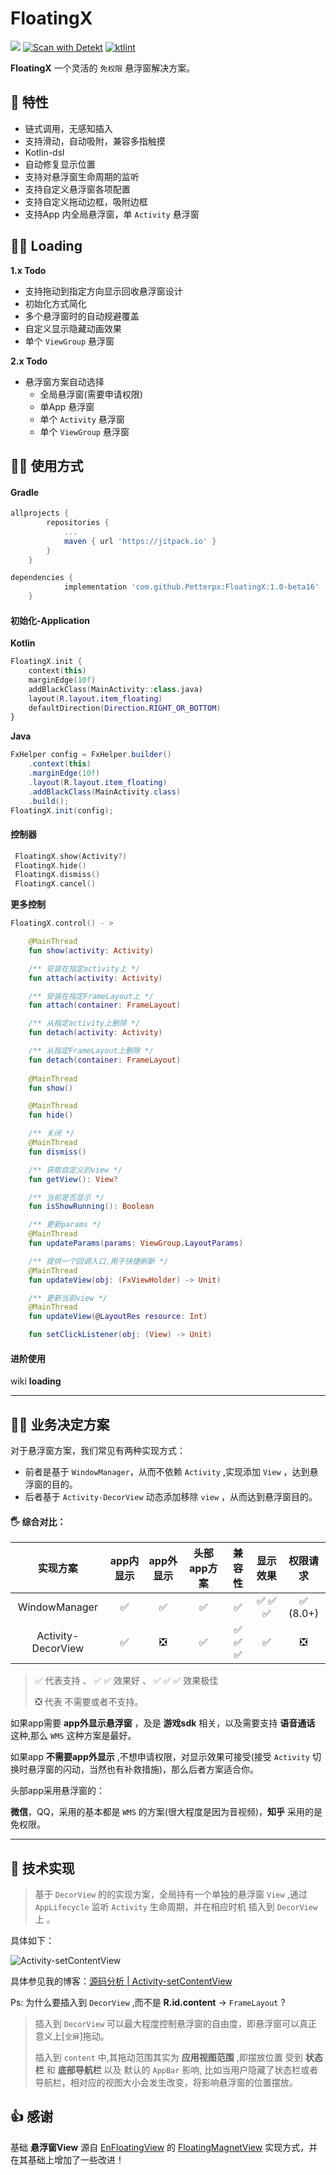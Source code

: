 # FloatingX



[![](https://jitpack.io/v/Petterpx/FloatingX.svg)](https://jitpack.io/#Petterpx/FloatingX) [![Scan with Detekt](https://github.com/Petterpx/FloatingX/actions/workflows/detekt-analysis.yml/badge.svg)](https://github.com/Petterpx/FloatingX/actions/workflows/detekt-analysis.yml) [![ktlint](https://img.shields.io/badge/code%20style-%E2%9D%A4-FF4081.svg)](https://ktlint.github.io/) 

**FloatingX** 一个灵活的 `免权限` 悬浮窗解决方案。

## 👏 特性 

- 链式调用，无感知插入
- 支持滑动，自动吸附，兼容多指触摸
- Kotlin-dsl
- 自动修复显示位置
- 支持对悬浮窗生命周期的监听
- 支持自定义悬浮窗各项配置
- 支持自定义拖动边框，吸附边框
- 支持App 内全局悬浮窗，单 `Activity` 悬浮窗



## 👨‍🔧‍ Loading 

**1.x Todo**

- 支持拖动到指定方向显示回收悬浮窗设计
- 初始化方式简化
- 多个悬浮窗时的自动规避覆盖
- 自定义显示隐藏动画效果
- 单个 `ViewGroup` 悬浮窗

**2.x Todo**

- 悬浮窗方案自动选择
  - 全局悬浮窗(需要申请权限)
  - 单App 悬浮窗
  - 单个 `Activity` 悬浮窗
  - 单个 `ViewGroup` 悬浮窗



## 👨‍💻‍ 使用方式

#### Gradle

```groovy
allprojects {
		repositories {
			...
			maven { url 'https://jitpack.io' }
		}
	}
```

```groovy
dependencies {
	        implementation 'com.github.Petterpx:FloatingX:1.0-beta16'
	}
```



#### 初始化-Application

**Kotlin**

```kotlin
FloatingX.init {
    context(this)
    marginEdge(10f)
    addBlackClass(MainActivity::class.java)
    layout(R.layout.item_floating)
    defaultDirection(Direction.RIGHT_OR_BOTTOM)
}
```

**Java**

```java
FxHelper config = FxHelper.builder()
    .context(this)
    .marginEdge(10f)
    .layout(R.layout.item_floating)
    .addBlackClass(MainActivity.class)
    .build();
FloatingX.init(config);
```

#### 控制器

```kotlin
 FloatingX.show(Activity?)
 FloatingX.hide()
 FloatingX.dismiss()
 FloatingX.cancel()
```

**更多控制**

```kotlin
FloatingX.control() - >

    @MainThread
    fun show(activity: Activity)

    /** 安装在指定activity上 */
    fun attach(activity: Activity)

    /** 安装在指定FrameLayout上 */
    fun attach(container: FrameLayout)

    /** 从指定activity上删除 */
    fun detach(activity: Activity)

    /** 从指定FrameLayout上删除 */
    fun detach(container: FrameLayout)
    
    @MainThread
    fun show()

    @MainThread
    fun hide()

    /** 关闭 */
    @MainThread
    fun dismiss()

    /** 获取自定义的view */
    fun getView(): View?

    /** 当前是否显示 */
    fun isShowRunning(): Boolean

    /** 更新params */
    @MainThread
    fun updateParams(params: ViewGroup.LayoutParams)

    /** 提供一个回调入口,用于快捷刷新 */
    @MainThread
    fun updateView(obj: (FxViewHolder) -> Unit)

    /** 更新当前view */
    @MainThread
    fun updateView(@LayoutRes resource: Int)

    fun setClickListener(obj: (View) -> Unit)
```



#### 进阶使用

wiki **loading**

---



## 🚴‍♀️ 业务决定方案

对于悬浮窗方案，我们常见有两种实现方式：

- 前者是基于 `WindowManager`，从而不依赖 `Activity` ,实现添加 `View` ，达到悬浮窗的目的。
- 后者基于 `Activity-DecorView` 动态添加移除 `view` ，从而达到悬浮窗目的。

#### 🖐 综合对比：

|      实现方案      | app内显示 | app外显示 | 头部app方案 | 兼容性  | 显示效果 | 权限请求 |
| :----------------: | :-------: | :-------: | :---------: | :-----: | :------: | :------: |
|   WindowManager    |     ✅     |     ✅     |      ✅      |    ✅    | ✅  ✅  ✅  | ✅ (8.0+) |
| Activity-DecorView |     ✅     |     ❎     |      ✅      | ✅  ✅  ✅ |    ✅     |    ❎     |

> ✅  代表支持 、 ✅  ✅ 效果好 、 ✅  ✅  ✅ 效果极佳
>
> ❎  代表 不需要或者不支持。



如果app需要 **app外显示悬浮窗** ，及是 **游戏sdk** 相关，以及需要支持 **语音通话** 这种,那么 `WMS` 这种方案是最好。

如果app **不需要app外显示** ,不想申请权限，对显示效果可接受(接受 `Activity` 切换时悬浮窗的闪动，当然也有补救措施)，那么后者方案适合你。

头部app采用悬浮窗的：

**微信**，QQ，采用的基本都是 `WMS` 的方案(很大程度是因为音视频)，**知乎** 采用的是免权限。



---

## 🐬 技术实现

> 基于 `DecorView` 的的实现方案，全局持有一个单独的悬浮窗 `View` ,通过 `AppLifecycle` 监听 `Activity` 生命周期，并在相应时机 插入到 `DecorView` 上 。

具体如下：

<img src="https://tva1.sinaimg.cn/large/008i3skNly1gr20ks7780j30rc0i5dim.jpg" alt="Activity-setContentView"  />

具体参见我的博客：[源码分析 | Activity-setContentView](https://juejin.cn/post/6897453195342610445) 

Ps: 为什么要插入到 `DecorView` ,而不是 **R.id.content** -> `FrameLayout` ?

> 插入到 `DecorView` 可以最大程度控制悬浮窗的自由度，即悬浮窗可以真正意义上[`全屏`]拖动。
>
> 插入到 `content` 中,其拖动范围其实为 **应用视图范围** ,即摆放位置 受到 **状态栏** 和 **底部导航栏** 以及 默认的 `AppBar` 影响, 比如当用户隐藏了状态栏或者导航栏，相对应的视图大小会发生改变，将影响悬浮窗的位置摆放。

## 👍 感谢

基础 **悬浮窗View** 源自 [EnFloatingView](https://github.com/leotyndale/EnFloatingView) 的 [FloatingMagnetView](https://github.com/leotyndale/EnFloatingView/blob/master/floatingview/src/main/java/com/imuxuan/floatingview/FloatingMagnetView.java) 实现方式，并在其基础上增加了一些改进！

